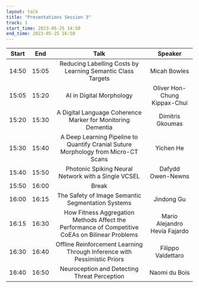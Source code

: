 ```yaml
---
layout: talk
title: "Presentations Session 3"
track: 1
start_time: 2023-05-25 14:50
end_time: 2023-05-25 16:50
---
```


| Start     | End       | Talk                                                                                              | Speaker                       |
|   :----:  |   :----:  |   :----:                                                                                          |   :----:                      |
| 14:50     | 15:05     | Reducing Labelling Costs by Learning Semantic Class Targets                                       | Micah Bowles                  | 
| 15:05     | 15:20     | AI in Digital Morphology                                                                          | Oliver Hon-Chung Kippax-Chui  | 
| 15:20     | 15:30     | A Digital Language Coherence Marker for Monitoring Dementia                                       | Dimitris Gkoumas              | 
| 15:30     | 15:40     | A Deep Learning Pipeline to Quantify Cranial Suture Morphology from Micro-CT Scans                | Yichen He                     | 
| 15:40     | 15:50     | Photonic Spiking Neural Network with a Single VCSEL                                               | Dafydd Owen-Newns             | 
| 15:50     | 16:00     | Break                                                                                             |                               |
| 16:00     | 16:15     | The Safety of Image Semantic Segmentation Systems                                                 | Jindong Gu                    | 
| 16:15     | 16:30     | How Fitness Aggregation Methods Affect the Performance of Competitive CoEAs on Bilinear Problems  | Mario Alejandro Hevia Fajardo | 
| 16:30     | 16:40     | Offline Reinforcement Learning Through Inference with Pessimistic Priors                          | Filippo Valdettaro            | 
| 16:40     | 16:50     | Neuroception and Detecting Threat Perception                                                      | Naomi du Bois                 | 
